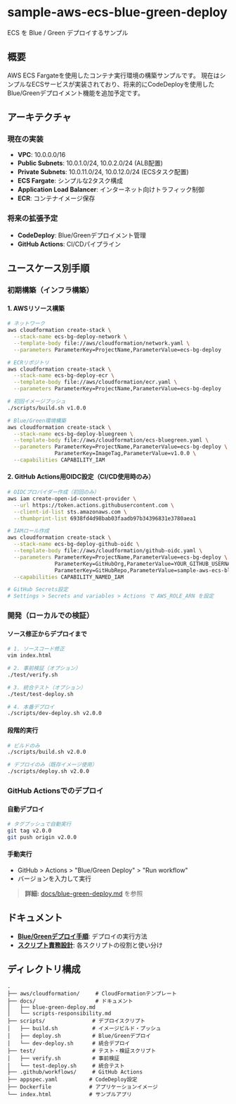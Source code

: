 # sample-aws-ecs-blue-green-deploy
ECS を Blue / Green デプロイするサンプル

## 概要
AWS ECS Fargateを使用したコンテナ実行環境の構築サンプルです。
現在はシンプルなECSサービスが実装されており、将来的にCodeDeployを使用したBlue/Greenデプロイメント機能を追加予定です。

## アーキテクチャ

### 現在の実装
- **VPC**: 10.0.0.0/16
- **Public Subnets**: 10.0.1.0/24, 10.0.2.0/24 (ALB配置)
- **Private Subnets**: 10.0.11.0/24, 10.0.12.0/24 (ECSタスク配置)
- **ECS Fargate**: シンプルな2タスク構成
- **Application Load Balancer**: インターネット向けトラフィック制御
- **ECR**: コンテナイメージ保存

### 将来の拡張予定
- **CodeDeploy**: Blue/Greenデプロイメント管理
- **GitHub Actions**: CI/CDパイプライン

## ユースケース別手順

### 初期構築（インフラ構築）

#### 1. AWSリソース構築
```bash
# ネットワーク
aws cloudformation create-stack \
  --stack-name ecs-bg-deploy-network \
  --template-body file://aws/cloudformation/network.yaml \
  --parameters ParameterKey=ProjectName,ParameterValue=ecs-bg-deploy

# ECRリポジトリ
aws cloudformation create-stack \
  --stack-name ecs-bg-deploy-ecr \
  --template-body file://aws/cloudformation/ecr.yaml \
  --parameters ParameterKey=ProjectName,ParameterValue=ecs-bg-deploy

# 初回イメージプッシュ
./scripts/build.sh v1.0.0

# Blue/Green環境構築
aws cloudformation create-stack \
  --stack-name ecs-bg-deploy-bluegreen \
  --template-body file://aws/cloudformation/ecs-bluegreen.yaml \
  --parameters ParameterKey=ProjectName,ParameterValue=ecs-bg-deploy \
               ParameterKey=ImageTag,ParameterValue=v1.0.0 \
  --capabilities CAPABILITY_IAM
```

#### 2. GitHub Actions用OIDC設定（CI/CD使用時のみ）
```bash
# OIDCプロバイダー作成（初回のみ）
aws iam create-open-id-connect-provider \
  --url https://token.actions.githubusercontent.com \
  --client-id-list sts.amazonaws.com \
  --thumbprint-list 6938fd4d98bab03faadb97b34396831e3780aea1

# IAMロール作成
aws cloudformation create-stack \
  --stack-name ecs-bg-deploy-github-oidc \
  --template-body file://aws/cloudformation/github-oidc.yaml \
  --parameters ParameterKey=ProjectName,ParameterValue=ecs-bg-deploy \
               ParameterKey=GitHubOrg,ParameterValue=YOUR_GITHUB_USERNAME \
               ParameterKey=GitHubRepo,ParameterValue=sample-aws-ecs-blue-green-deploy \
  --capabilities CAPABILITY_NAMED_IAM

# GitHub Secrets設定
# Settings > Secrets and variables > Actions で AWS_ROLE_ARN を設定
```

### 開発（ローカルでの検証）

#### ソース修正からデプロイまで
```bash
# 1. ソースコード修正
vim index.html

# 2. 事前検証（オプション）
./test/verify.sh

# 3. 統合テスト（オプション）
./test/test-deploy.sh

# 4. 本番デプロイ
./scripts/dev-deploy.sh v2.0.0
```

#### 段階的実行
```bash
# ビルドのみ
./scripts/build.sh v2.0.0

# デプロイのみ（既存イメージ使用）
./scripts/deploy.sh v2.0.0
```

### GitHub Actionsでのデプロイ

#### 自動デプロイ
```bash
# タグプッシュで自動実行
git tag v2.0.0
git push origin v2.0.0
```

#### 手動実行
- GitHub > Actions > "Blue/Green Deploy" > "Run workflow"
- バージョンを入力して実行

> **詳細:** [docs/blue-green-deploy.md](docs/blue-green-deploy.md) を参照

## ドキュメント

- **[Blue/Greenデプロイ手順](docs/blue-green-deploy.md)**: デプロイの実行方法
- **[スクリプト責務設計](docs/scripts-responsibility.md)**: 各スクリプトの役割と使い分け

## ディレクトリ構成
```
.
├── aws/cloudformation/     # CloudFormationテンプレート
├── docs/                   # ドキュメント
│   ├── blue-green-deploy.md
│   └── scripts-responsibility.md
├── scripts/               # デプロイスクリプト
│   ├── build.sh           # イメージビルド・プッシュ
│   ├── deploy.sh          # Blue/Greenデプロイ
│   └── dev-deploy.sh      # 統合デプロイ
├── test/                  # テスト・検証スクリプト
│   ├── verify.sh          # 事前検証
│   └── test-deploy.sh     # 統合テスト
├── .github/workflows/     # GitHub Actions
├── appspec.yaml          # CodeDeploy設定
├── Dockerfile            # アプリケーションイメージ
└── index.html            # サンプルアプリ
```